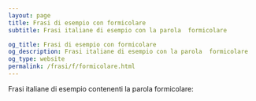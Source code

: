 ```yaml
---
layout: page
title: Frasi di esempio con formicolare 
subtitle: Frasi italiane di esempio con la parola  formicolare

og_title: Frasi di esempio con formicolare 
og_description: Frasi italiane di esempio con la parola  formicolare
og_type: website
permalink: /frasi/f/formicolare.html
---
```


Frasi italiane di esempio contenenti la parola formicolare:


